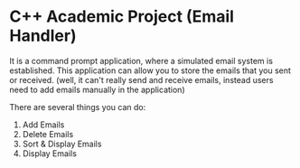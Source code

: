 # C++ Academic Project (Email Handler)

It is a command prompt application, where a simulated email system is established.
This application can allow you to store the emails that you sent or received.
(well, it can't really send and receive emails, instead users need to add emails manually in the application)

There are several things you can do:
1. Add Emails
2. Delete Emails
3. Sort & Display Emails
4. Display Emails


